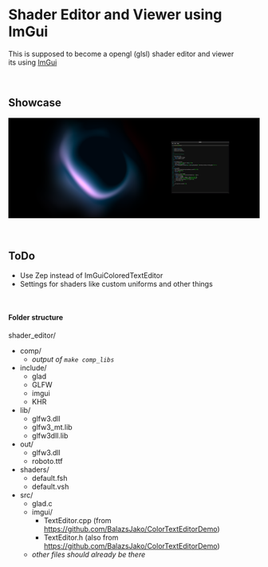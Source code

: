 # Shader Editor and Viewer using ImGui
This is supposed to become a opengl (glsl) shader editor and viewer<br>
its using [ImGui](https://github.com/ocornut/imgui)

<br>

## Showcase
![img.png](img.png)

<br>

## ToDo
- Use Zep instead of ImGuiColoredTextEditor
- Settings for shaders like custom uniforms and other things

<br>

#### Folder structure
shader_editor/
- comp/
  - *output of `make comp_libs`*
- include/
    - glad
    - GLFW
    - imgui
    - KHR
- lib/
  - glfw3.dll
  - glfw3_mt.lib
  - glfw3dll.lib
- out/
  - glfw3.dll
  - roboto.ttf
- shaders/
  - default.fsh
  - default.vsh
- src/
  - glad.c
  - imgui/
    - TextEditor.cpp (from https://github.com/BalazsJako/ColorTextEditorDemo)
    - TextEditor.h (also from https://github.com/BalazsJako/ColorTextEditorDemo)
  - *other files should already be there*
